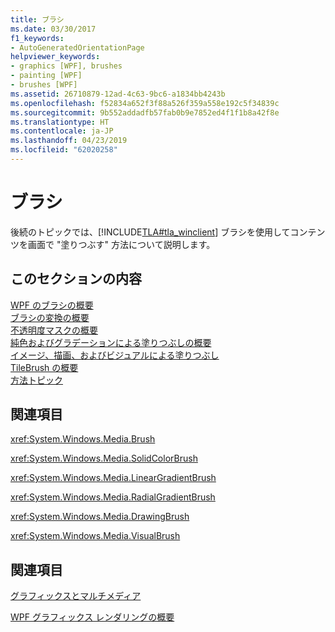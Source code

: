```yaml
---
title: ブラシ
ms.date: 03/30/2017
f1_keywords:
- AutoGeneratedOrientationPage
helpviewer_keywords:
- graphics [WPF], brushes
- painting [WPF]
- brushes [WPF]
ms.assetid: 26710879-12ad-4c63-9bc6-a1834bb4243b
ms.openlocfilehash: f52834a652f3f88a526f359a558e192c5f34839c
ms.sourcegitcommit: 9b552addadfb57fab0b9e7852ed4f1f1b8a42f8e
ms.translationtype: HT
ms.contentlocale: ja-JP
ms.lasthandoff: 04/23/2019
ms.locfileid: "62020258"
---
```

# <a name="brushes"></a>ブラシ
後続のトピックでは、[!INCLUDE[TLA#tla_winclient](../../../../includes/tlasharptla-winclient-md.md)] ブラシを使用してコンテンツを画面で "塗りつぶす" 方法について説明します。  
  
## <a name="in-this-section"></a>このセクションの内容  
 [WPF のブラシの概要](wpf-brushes-overview.md)  
 [ブラシの変換の概要](brush-transformation-overview.md)  
 [不透明度マスクの概要](opacity-masks-overview.md)  
 [純色およびグラデーションによる塗りつぶしの概要](painting-with-solid-colors-and-gradients-overview.md)  
 [イメージ、描画、およびビジュアルによる塗りつぶし](painting-with-images-drawings-and-visuals.md)  
 [TileBrush の概要](tilebrush-overview.md)  
 [方法トピック](brushes-how-to-topics.md)  
  
## <a name="reference"></a>関連項目  
 <xref:System.Windows.Media.Brush>  
  
 <xref:System.Windows.Media.SolidColorBrush>  
  
 <xref:System.Windows.Media.LinearGradientBrush>  
  
 <xref:System.Windows.Media.RadialGradientBrush>  
  
 <xref:System.Windows.Media.DrawingBrush>  
  
 <xref:System.Windows.Media.VisualBrush>  
  
## <a name="related-sections"></a>関連項目  
 [グラフィックスとマルチメディア](index.md)  
  
 [WPF グラフィックス レンダリングの概要](wpf-graphics-rendering-overview.md)
